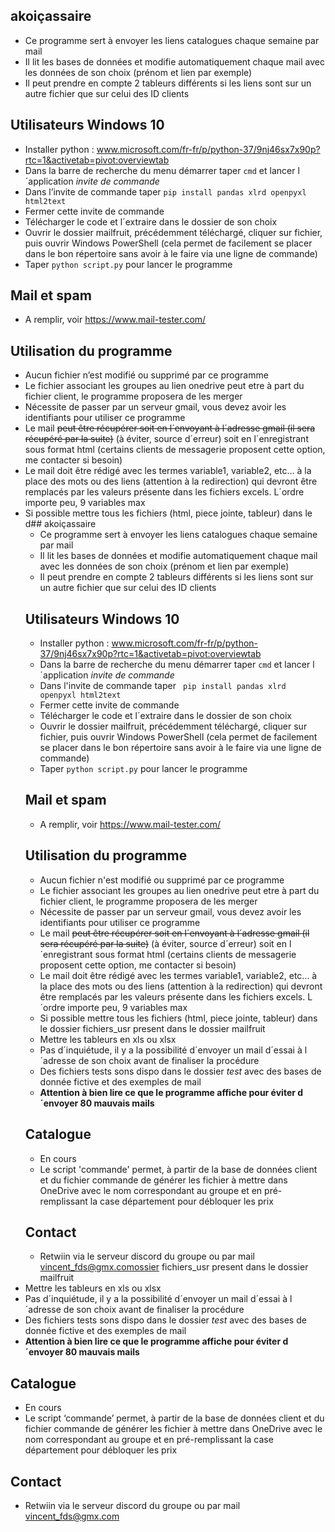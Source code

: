 

<h2 id="akoiçassaire">akoiçassaire</h2>
<ul>
<li>Ce programme sert à envoyer les liens catalogues chaque semaine par mail</li>
<li>Il lit les bases de données et modifie automatiquement chaque mail avec les données de son choix (prénom et lien par exemple)</li>
<li>Il peut prendre en compte 2 tableurs différents si les liens sont sur un autre fichier que sur celui des ID clients</li>
</ul>
<h2 id="utilisateurs-windows-10">Utilisateurs Windows 10</h2>
<ul>
<li>Installer python : <a href="http://www.microsoft.com/fr-fr/p/python-37/9nj46sx7x90p?rtc=1&amp;activetab=pivot:overviewtab">www.microsoft.com/fr-fr/p/python-37/9nj46sx7x90p?rtc=1&amp;activetab=pivot:overviewtab</a></li>
<li>Dans la barre de recherche du menu démarrer  taper <code>cmd</code> et lancer l´application <em>invite de commande</em></li>
<li>Dans l’invite de commande taper <code>pip install pandas xlrd openpyxl html2text</code></li>
<li>Fermer cette invite de commande</li>
<li>Télécharger le code et l´extraire dans le dossier de son choix</li>
<li>Ouvrir le dossier mailfruit, précédemment téléchargé, cliquer sur fichier, puis ouvrir Windows PowerShell (cela permet de facilement se placer dans le bon répertoire sans avoir à le faire via une ligne de commande)</li>
<li>Taper <code>python script.py</code> pour lancer le programme</li>
</ul>
<h2 id="mail-et-spam">Mail et spam</h2>
<ul>
<li>A remplir, voir <a href="https://www.mail-tester.com/">https://www.mail-tester.com/</a></li>
</ul>
<h2 id="utilisation-du-programme">Utilisation du programme</h2>
<ul>
<li>Aucun fichier n’est modifié ou supprimé par ce programme</li>
<li>Le fichier associant les groupes au lien onedrive peut etre à part du fichier client, le programme proposera de les merger</li>
<li>Nécessite de passer par un serveur gmail, vous devez avoir les identifiants pour utiliser ce programme</li>
<li>Le mail <s>peut être récupérer soit en l´envoyant à l´adresse gmail (il sera récupéré par la suite)</s>  (à éviter, source d´erreur) soit en l´enregistrant sous format html (certains clients de messagerie proposent cette option, me contacter si besoin)</li>
<li>Le mail doit être rédigé avec les termes variable1, variable2, etc… à la place des mots ou des liens (attention à la redirection) qui devront être remplacés par les valeurs présente dans les fichiers excels. L´ordre importe peu, 9 variables max</li>
<li>Si possible mettre tous les fichiers (html, piece jointe, tableur) dans le d## akoiçassaire

 - Ce programme sert à envoyer les liens catalogues chaque semaine par mail
 - Il lit les bases de données et modifie automatiquement chaque mail avec les données de son choix (prénom et lien par exemple)
 - Il peut prendre en compte 2 tableurs différents si les liens sont sur un autre fichier que sur celui des ID clients

## Utilisateurs Windows 10

* Installer python : www.microsoft.com/fr-fr/p/python-37/9nj46sx7x90p?rtc=1&activetab=pivot:overviewtab
* Dans la barre de recherche du menu démarrer  taper `cmd` et lancer l´application *invite de commande*
* Dans l'invite de commande taper ` pip install pandas xlrd openpyxl html2text`
* Fermer cette invite de commande
* Télécharger le code et l´extraire dans le dossier de son choix
* Ouvrir le dossier mailfruit, précédemment téléchargé, cliquer sur fichier, puis ouvrir Windows PowerShell (cela permet de facilement se placer dans le bon répertoire sans avoir à le faire via une ligne de commande)
* Taper ` python script.py ` pour lancer le programme

## Mail et spam

 - A remplir, voir https://www.mail-tester.com/

## Utilisation du programme

* Aucun fichier n'est modifié ou supprimé par ce programme
* Le fichier associant les groupes au lien onedrive peut etre à part du fichier client, le programme proposera de les merger
* Nécessite de passer par un serveur gmail, vous devez avoir les identifiants pour utiliser ce programme
* Le mail ~~peut être récupérer soit en l´envoyant à l´adresse gmail (il sera récupéré par la suite)~~  (à éviter, source d´erreur) soit en l´enregistrant sous format html (certains clients de messagerie proposent cette option, me contacter si besoin)
* Le mail doit être rédigé avec les termes variable1, variable2, etc... à la place des mots ou des liens (attention à la redirection) qui devront être remplacés par les valeurs présente dans les fichiers excels. L´ordre importe peu, 9 variables max
* Si possible mettre tous les fichiers (html, piece jointe, tableur) dans le dossier fichiers_usr present dans le dossier mailfruit
* Mettre les tableurs en xls ou xlsx 
* Pas d´inquiétude, il y a la possibilité d´envoyer un mail d´essai à l´adresse de son choix avant de finaliser la procédure 
* Des fichiers tests sons dispo dans le dossier *test* avec des bases de donnée fictive et des exemples de mail
* **Attention à bien lire ce que le programme affiche pour éviter d´envoyer 80 mauvais mails**

## Catalogue

 - En cours
 - Le script 'commande' permet, à partir de la base de données client et du fichier commande de générer les fichier à mettre dans OneDrive avec le nom correspondant au groupe et en pré-remplissant la case département pour débloquer les prix

## Contact

 - Retwiin via le serveur discord du groupe ou par mail vincent_fds@gmx.comossier fichiers_usr present dans le dossier mailfruit</li>
<li>Mettre les tableurs en xls ou xlsx</li>
<li>Pas d´inquiétude, il y a la possibilité d´envoyer un mail d´essai à l´adresse de son choix avant de finaliser la procédure</li>
<li>Des fichiers tests sons dispo dans le dossier <em>test</em> avec des bases de donnée fictive et des exemples de mail</li>
<li><strong>Attention à bien lire ce que le programme affiche pour éviter d´envoyer 80 mauvais mails</strong></li>
</ul>
<h2 id="catalogue">Catalogue</h2>
<ul>
<li>En cours</li>
<li>Le script ‘commande’ permet, à partir de la base de données client et du fichier commande de générer les fichier à mettre dans OneDrive avec le nom correspondant au groupe et en pré-remplissant la case département pour débloquer les prix</li>
</ul>
<h2 id="contact">Contact</h2>
<ul>
<li>Retwiin via le serveur discord du groupe ou par mail <a href="mailto:vincent_fds@gmx.com">vincent_fds@gmx.com</a></li>
</ul>

<!--stackedit_data:
eyJoaXN0b3J5IjpbLTU0OTMwODkyMl19
-->